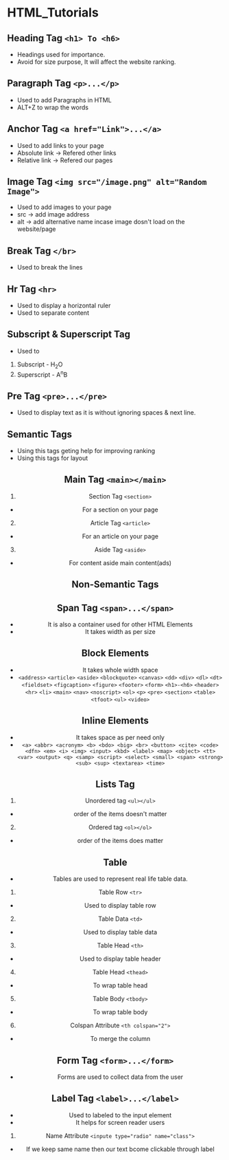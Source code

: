 # HTML_Tutorials

## Heading Tag `<h1> To <h6>`
- Headings used for importance.
- Avoid for size purpose, It will affect the website ranking.

## Paragraph Tag `<p>...</p>`
- Used to add Paragraphs in HTML
- ALT+Z to wrap the words

## Anchor Tag `<a href="Link">...</a>`
- Used to add links to your page
- Absolute link -> Refered other links
- Relative link -> Refered our pages

##  Image Tag `<img src="/image.png" alt="Random Image">`
- Used to add images to your page
- src -> add image address
- alt -> add alternative name incase image dosn't load on the website/page

## Break Tag `</br>`
- Used to break the lines

## Hr Tag `<hr>`
- Used to display a horizontal ruler
- Used to separate content

## Subscript & Superscript Tag
- Used to 
1. Subscript - H<sub>2</sub>O
2. Superscript - A<sup>n</sup>B

## Pre Tag `<pre>...</pre>`
- Used to display text as it is without ignoring spaces & next line.

## Semantic Tags
- Using this tags geting help for improving ranking
- Using this tags for layout
<header>
<main>
<footer>

## Main Tag `<main></main>`
1. Section Tag `<section>`
- For a section on your page
2. Article Tag `<article>`
- For an article on your page
3. Aside Tag `<aside>` 
- For content aside main content(ads)

## Non-Semantic Tags
<div>

## Span Tag `<span>...</span>`
- It is also a container used for other HTML Elements
- It takes width as per size

## Block Elements
- It takes whole width space
- `<address>`
`<article>`
`<aside>`
`<blockquote>`
`<canvas>`
`<dd>`
`<div>`
`<dl>`
`<dt>`
`<fieldset>`
`<figcaption>`
`<figure>`
`<footer>`
`<form>`
`<h1>-<h6>`
`<header>`
`<hr>`
`<li>`
`<main>`
`<nav>`
`<noscript>`
`<ol>`
`<p>`
`<pre>`
`<section>`
`<table>`
`<tfoot>`
`<ul>`
`<video>`

## Inline Elements
- It takes space as per need only
- `<a> <abbr> <acronym> <b> <bdo> <big> <br> <button> <cite> <code> <dfn> <em> <i> <img> <input> <kbd> <label> <map> <object> <tt> <var> <output> <q> <samp> <script> <select> <small> <span> <strong> <sub> <sup> <textarea> <time>`

## Lists Tag
1. Unordered tag `<ul></ul>` 
- order of the items doesn't matter
2. Ordered tag `<ol></ol>`
- order of the items does matter

## Table
- Tables are used to represent real life table data.
1. Table Row `<tr>` 
- Used to display table row
2. Table Data `<td>` 
- Used to display table data
3. Table Head `<th>` 
- Used to display table header
4. Table Head `<thead>` 
- To wrap table head
5. Table Body `<tbody>` 
- To wrap table body 
6. Colspan Attribute `<th colspan="2">`
- To merge the column

## Form Tag `<form>...</form>`
- Forms are used to collect data from the user

## Label Tag `<label>...</label>`
- Used to labeled to the input element
- It helps for screen reader users

1. Name Attribute `<inpute type="radio" name="class">`
- If we keep same name then our text bcome clickable through label 